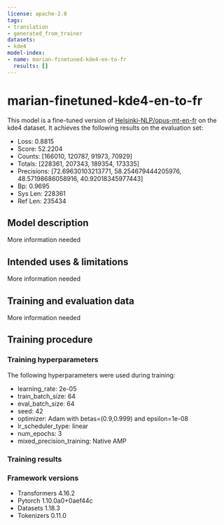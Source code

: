 ```yaml
---
license: apache-2.0
tags:
- translation
- generated_from_trainer
datasets:
- kde4
model-index:
- name: marian-finetuned-kde4-en-to-fr
  results: []
---
```


<!-- This model card has been generated automatically according to the information the Trainer had access to. You
should probably proofread and complete it, then remove this comment. -->

# marian-finetuned-kde4-en-to-fr

This model is a fine-tuned version of [Helsinki-NLP/opus-mt-en-fr](https://huggingface.co/Helsinki-NLP/opus-mt-en-fr) on the kde4 dataset.
It achieves the following results on the evaluation set:
- Loss: 0.8815
- Score: 52.2204
- Counts: [166010, 120787, 91973, 70929]
- Totals: [228361, 207343, 189354, 173335]
- Precisions: [72.69630103213771, 58.254679444205976, 48.57198686058916, 40.92018345977443]
- Bp: 0.9695
- Sys Len: 228361
- Ref Len: 235434

## Model description

More information needed

## Intended uses & limitations

More information needed

## Training and evaluation data

More information needed

## Training procedure

### Training hyperparameters

The following hyperparameters were used during training:
- learning_rate: 2e-05
- train_batch_size: 64
- eval_batch_size: 64
- seed: 42
- optimizer: Adam with betas=(0.9,0.999) and epsilon=1e-08
- lr_scheduler_type: linear
- num_epochs: 3
- mixed_precision_training: Native AMP

### Training results



### Framework versions

- Transformers 4.16.2
- Pytorch 1.10.0a0+0aef44c
- Datasets 1.18.3
- Tokenizers 0.11.0
